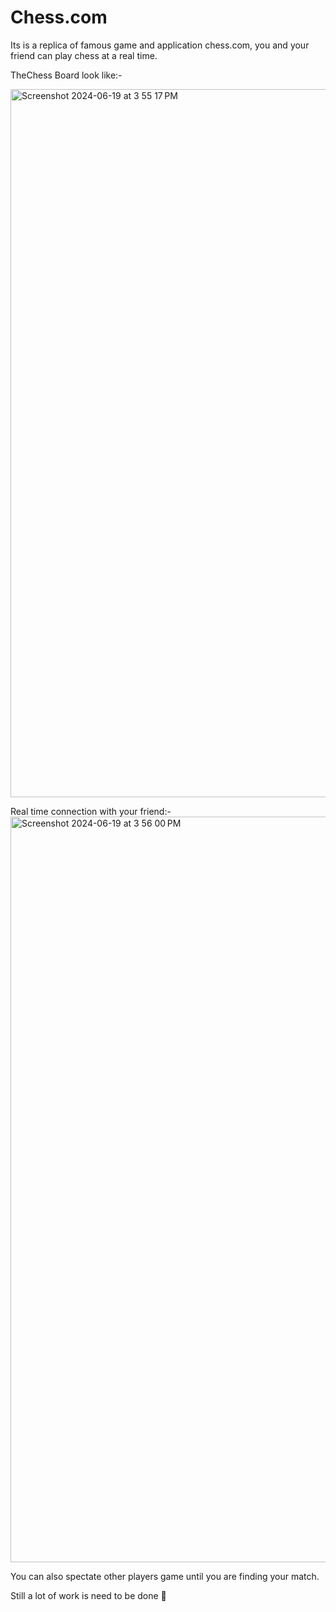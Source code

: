 # Chess.com
Its is a replica of famous game and application chess.com, you and your friend can play chess at a real time.


TheChess Board look like:-

<img width="1133" alt="Screenshot 2024-06-19 at 3 55 17 PM" src="https://github.com/ankurpandey786/Chess.com/assets/92393360/5af2c418-33bb-4b3f-9821-44ccc3e943f3">

Real time connection with your friend:-
<img width="1193" alt="Screenshot 2024-06-19 at 3 56 00 PM" src="https://github.com/ankurpandey786/Chess.com/assets/92393360/679b5782-6592-49be-8b89-89b27d9820b5">



You can also spectate other players game until you are finding your match.

Still a lot of work is need to be done 🙂
